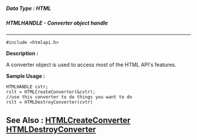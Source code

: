 ##### Data Type : HTML
##### HTMLHANDLE - Converter object handle
---
```
#include <htmlapi.h>
```
**Description :**

A converter object is used to access most of the HTML API's features.

**Sample Usage :**
```
HTMLHANDLE cvtr;
rslt = HTMLCreateConverter(&cvtr);
//use this converter to do things you want to do
rslt = HTMLDestroyConverter(cvtr)
```
**See Also :**
[HTMLCreateConverter](/reference/Func/HTMLCreateConverter)
[HTMLDestroyConverter](/reference/Func/HTMLDestroyConverter)
---
